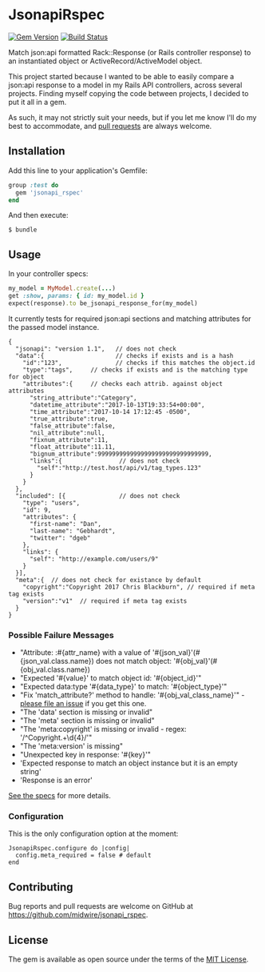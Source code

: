 # JsonapiRspec

[![Gem Version](https://badge.fury.io/rb/jsonapi_rspec.svg)](https://badge.fury.io/rb/jsonapi_rspec)
[![Build Status](https://travis-ci.org/midwire/jsonapi_rspec.svg?branch=master)](https://travis-ci.org/midwire/jsonapi_rspec)

Match json:api formatted Rack::Response (or Rails controller response) to an instantiated object or ActiveRecord/ActiveModel object.

This project started because I wanted to be able to easily compare a json:api response to a model in my Rails API controllers, across several projects. Finding myself copying the code between projects, I decided to put it all in a gem.

As such, it may not strictly suit your needs, but if you let me know I'll do my best to accommodate, and [pull requests](https://github.com/midwire/jsonapi_rspec/pulls) are always welcome.

## Installation

Add this line to your application's Gemfile:

```ruby
group :test do
  gem 'jsonapi_rspec'
end
```

And then execute:

    $ bundle

## Usage

In your controller specs:

```ruby
my_model = MyModel.create(...)
get :show, params: { id: my_model.id }
expect(response).to be_jsonapi_response_for(my_model)
```

It currently tests for required json:api sections and matching attributes for the passed model instance.
```
{
  "jsonapi": "version 1.1",   // does not check
  "data":{                    // checks if exists and is a hash
    "id":"123",               // checks if this matches the object.id
    "type":"tags",     // checks if exists and is the matching type for object
    "attributes":{     // checks each attrib. against object attributes
      "string_attribute":"Category",
      "datetime_attribute":"2017-10-13T19:33:54+00:00",
      "time_attribute":"2017-10-14 17:12:45 -0500",
      "true_attribute":true,
      "false_attribute":false,
      "nil_attribute":null,
      "fixnum_attribute":11,
      "float_attribute":11.11,
      "bignum_attribute":9999999999999999999999999999999,
      "links":{                // does not check
        "self":"http://test.host/api/v1/tag_types.123"
      }
    }
  },
  "included": [{               // does not check
    "type": "users",
    "id": 9,
    "attributes": {
      "first-name": "Dan",
      "last-name": "Gebhardt",
      "twitter": "dgeb"
    },
    "links": {
      "self": "http://example.com/users/9"
    }
  }],
  "meta":{  // does not check for existance by default
    "copyright":"Copyright 2017 Chris Blackburn", // required if meta tag exists
    "version":"v1"  // required if meta tag exists
  }
}
```

### Possible Failure Messages

* "Attribute: :#{attr_name} with a value of '#{json_val}'(#{json_val.class.name}) does not match object: '#{obj_val}'(#{obj_val.class.name})
* "Expected '#{value}' to match object id: '#{object_id}'"
* "Expected data:type '#{data_type}' to match: '#{object_type}'"
* "Fix 'match_attribute?' method to handle: '#{obj_val_class_name}'" - [please file an issue](https://github.com/midwire/jsonapi_rspec/issues/new) if you get this one.
* "The 'data' section is missing or invalid"
* "The 'meta' section is missing or invalid"
* "The 'meta:copyright' is missing or invalid - regex: '/^Copyright.+\\d{4}/'"
* "The 'meta:version' is missing"
* "Unexpected key in response: '#{key}'"
* 'Expected response to match an object instance but it is an empty string'
* 'Response is an error'

[See the specs](https://github.com/midwire/jsonapi_rspec/blob/develop/spec/lib/jsonapi_rspec/be_json_api_response_for_spec.rb) for more details.

### Configuration

This is the only configuration option at the moment:

    JsonapiRspec.configure do |config|
      config.meta_required = false # default
    end


## Contributing

Bug reports and pull requests are welcome on GitHub at https://github.com/midwire/jsonapi_rspec.

## License

The gem is available as open source under the terms of the [MIT License](https://opensource.org/licenses/MIT).
